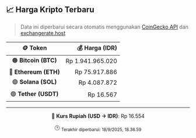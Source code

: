 

<!-- HARGA_KRIPTO -->
## 📈 Harga Kripto Terbaru

> Data ini diperbarui secara otomatis menggunakan [CoinGecko API](https://www.coingecko.com/) dan [exchangerate.host](https://exchangerate.host/)

<div align="center">

| 🪙 Token | 💰 Harga (IDR) |
|:------:|---------------:|
| 🟠 **Bitcoin (BTC)**   | Rp 1.941.965.020 |
| 🔵 **Ethereum (ETH)**  | Rp 75.917.886 |
| 🟣 **Solana (SOL)**    | Rp 4.087.872 |
| 🟢 **Tether (USDT)**   | Rp 16.567 |

---

💱 **Kurs Rupiah (USD → IDR)**: Rp 16.554

🕒 <sub>Terakhir diperbarui: 18/9/2025, 18.36.59</sub>

</div>
<!-- /HARGA_KRIPTO -->